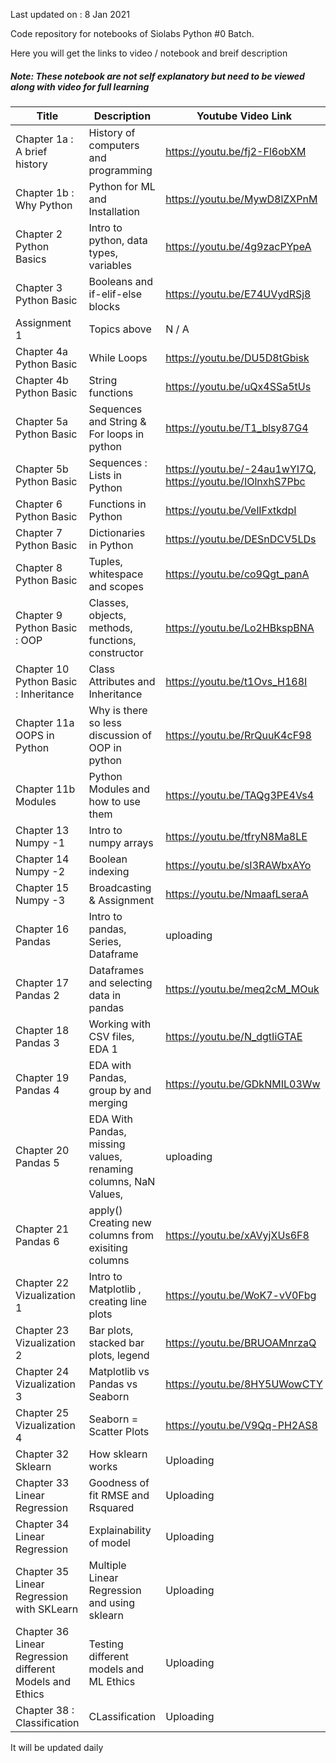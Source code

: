 Last updated on : 8 Jan 2021

Code repository for notebooks of Siolabs Python #0 Batch. 

Here you will get the links to video / notebook and breif description

##### Note: These notebook are not self explanatory but need to be viewed along with video for full learning


|Title | Description | Youtube Video Link | Notebook link |
|------------|-----------|----------------|----------------|
|Chapter 1a : A brief history | History of computers and programming |https://youtu.be/fj2-Fl6obXM | N /A |
|Chapter 1b : Why Python | Python for ML and Installation | https://youtu.be/MywD8lZXPnM | N /A |
|Chapter 2 Python Basics | Intro to python, data types, variables | https://youtu.be/4g9zacPYpeA | https://github.com/avs20/SioLabsPython0/blob/main/2_PythonBasics.ipynb |
|Chapter 3 Python Basic | Booleans and if-elif-else blocks | https://youtu.be/E74UVydRSj8 | https://github.com/avs20/SioLabsPython0/blob/main/3_Booleans_if_else_and_loops.ipynb|
|Assignment 1 | Topics above | N / A | https://github.com/avs20/SioLabsPython0/blob/main/Assignment_1_Python_Basic_Questions.ipynb |
|Chapter 4a Python Basic | While Loops | https://youtu.be/DU5D8tGbisk | https://github.com/avs20/SioLabsPython0/blob/main/4_Loops_(While_loop).ipynb | 
|Chapter 4b Python Basic | String functions | https://youtu.be/uQx4SSa5tUs | Same as 4a above |
|Chapter 5a Python Basic | Sequences  and String  & For loops in python| https://youtu.be/T1_blsy87G4 | https://github.com/avs20/SioLabsPython0/blob/main/5_Sequences_Strings_and_Lists.ipynb | 
|Chapter 5b Python Basic | Sequences : Lists in Python | https://youtu.be/-24au1wYI7Q, https://youtu.be/IOlnxhS7Pbc | Same as above |
|Chapter 6 Python Basic | Functions in Python | https://youtu.be/VelIFxtkdpI | https://github.com/avs20/SioLabsPython0/blob/main/7_Functions_in_python.ipynb |
|Chapter 7 Python Basic | Dictionaries in Python | https://youtu.be/DESnDCV5LDs | https://github.com/avs20/SioLabsPython0/blob/main/8_Dictionaries_in_python.ipynb|
|Chapter 8 Python Basic | Tuples, whitespace and scopes| https://youtu.be/co9Qgt_panA | https://github.com/avs20/SioLabsPython0/blob/main/9_Tuples_and_other_python_stuff.ipynb |
|Chapter 9 Python Basic : OOP | Classes, objects, methods, functions, constructor | https://youtu.be/Lo2HBkspBNA | https://github.com/avs20/SioLabsPython0/blob/main/10_OOPS_Classes_modules_in_Python.ipynb|
|Chapter 10 Python Basic : Inheritance | Class Attributes and Inheritance | https://youtu.be/t1Ovs_H168I | https://github.com/avs20/SioLabsPython0/blob/main/10_Class_Attributes_Methods_Inheritance_and_Polymorphism.ipynb |
|Chapter 11a OOPS in Python | Why is there so less discussion of OOP in python | https://youtu.be/RrQuuK4cF98 | n/a|
|Chapter 11b Modules | Python Modules and how to use them | https://youtu.be/TAQg3PE4Vs4| https://github.com/avs20/SioLabsPython0/blob/main/11_Modules_in_Pythondemo.ipynb |Chapter 12 File I/o | File IO, context manager, magic commands | https://youtu.be/OiMXAGajYAA | https://github.com/avs20/SioLabsPython0/blob/main/12a_File_IO.ipynb |
|Chapter 13 Numpy -1 | Intro to numpy arrays | https://youtu.be/tfryN8Ma8LE | https://github.com/avs20/SioLabsPython0/blob/main/13_Numpy.ipynb |
|Chapter 14 Numpy -2 | Boolean indexing  | https://youtu.be/sI3RAWbxAYo | same as above|
|Chapter 15 Numpy -3 | Broadcasting & Assignment | https://youtu.be/NmaafLseraA | same as above |
|Chapter 16 Pandas   | Intro to pandas, Series, Dataframe | uploading | https://github.com/avs20/SioLabsPython0/blob/main/14_Pandas.ipynb |
|Chapter 17 Pandas 2   | Dataframes and selecting data in pandas | https://youtu.be/meq2cM_MOuk | same as above |
|Chapter 18 Pandas 3 | Working with CSV files, EDA 1 | https://youtu.be/N_dgtIiGTAE | https://github.com/avs20/SioLabsPython0/blob/main/15_Pandas_2.ipynb |
|Chapter 19 Pandas 4 | EDA with Pandas, group by and merging | https://youtu.be/GDkNMIL03Ww | https://github.com/avs20/SioLabsPython0/blob/main/18_Pandas_4.ipynb |
|Chapter 20 Pandas 5 | EDA With Pandas, missing values, renaming columns, NaN Values, | uploading | https://github.com/avs20/SioLabsPython0/blob/main/19_Pandas_To_the_End.ipynb |
|Chapter 21 Pandas 6 | apply() Creating new columns from exisiting columns | https://youtu.be/xAVyjXUs6F8 | https://github.com/avs20/SioLabsPython0/blob/main/21_Matplotlib_Visualization.ipynb |
|Chapter 22 Vizualization 1 | Intro to Matplotlib , creating line plots|https://youtu.be/WoK7-vV0Fbg | https://github.com/avs20/SioLabsPython0/blob/main/21_Matplotlib_Visualization.ipynb |
|Chapter 23 Vizualization 2 | Bar plots, stacked bar plots, legend | https://youtu.be/BRUOAMnrzaQ | https://github.com/avs20/SioLabsPython0/blob/main/22_Matplotlib_Visualization.ipynb |
|Chapter 24 Vizualization 3 | Matplotlib vs Pandas vs Seaborn  | https://youtu.be/8HY5UWowCTY | https://github.com/avs20/SioLabsPython0/blob/main/24_Matplotlib_vs_Pandas_vs_Seaborn.ipynb |
|Chapter 25 Vizualization 4 | Seaborn = Scatter Plots | https://youtu.be/V9Qq-PH2AS8 | https://github.com/avs20/SioLabsPython0/blob/main/25_Vizualization_Using_Seaborn_1.ipynb | 
|Chapter 32 Sklearn | How sklearn works | Uploading | https://github.com/avs20/SioLabsPython0/blob/main/Sklearn.ipynb |
|Chapter 33 Linear Regression | Goodness of fit RMSE and Rsquared | Uploading | https://github.com/avs20/SioLabsPython0/blob/main/Linear_Regression_Again.ipynb|
|Chapter 34 Linear Regression | Explainability of model | Uploading | https://github.com/avs20/SioLabsPython0/blob/main/34%20:%20Yet_Again_Linear_Regression.ipynb |
|Chapter 35 Linear Regression with SKLearn | Multiple Linear Regression and using sklearn | Uploading | https://github.com/avs20/SioLabsPython0/blob/main/35%20%3A%20Sklearn_and_Linear_Regression.ipynb|
|Chapter 36 Linear Regression different Models and Ethics |Testing different models and ML Ethics|Uploading| https://github.com/avs20/SioLabsPython0/blob/main/36%20%3A%20Sklearn_and_Linear_Regression%20-3.ipynb |
|Chapter 38 : Classification | CLassification | Uploading | https://github.com/avs20/SioLabsPython0/blob/main/38%20%3A%20Classification_and_kNN.ipynb |


It will be updated daily
